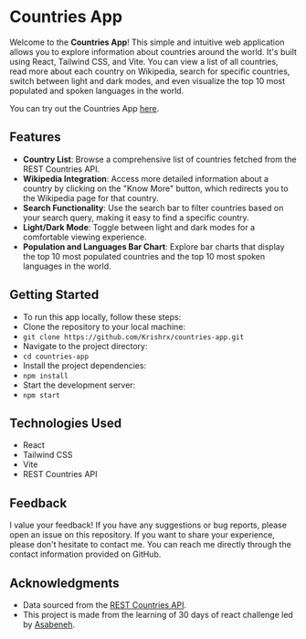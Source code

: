 # Countries App

Welcome to the **Countries App**! This simple and intuitive web application allows you to explore information about countries around the world. It's built using React, Tailwind CSS, and Vite. You can view a list of all countries, read more about each country on Wikipedia, search for specific countries, switch between light and dark modes, and even visualize the top 10 most populated and spoken languages in the world.

You can try out the Countries App [here](https://countries-app-ecru.vercel.app/).

## Features
- **Country List**: Browse a comprehensive list of countries fetched from the REST Countries API.
- **Wikipedia Integration**: Access more detailed information about a country by clicking on the "Know More" button, which redirects you to the Wikipedia page for that country.
- **Search Functionality**: Use the search bar to filter countries based on your search query, making it easy to find a specific country.
- **Light/Dark Mode**: Toggle between light and dark modes for a comfortable viewing experience.
- **Population and Languages Bar Chart**: Explore bar charts that display the top 10 most populated countries and the top 10 most spoken languages in the world.

## Getting Started
- To run this app locally, follow these steps:
- Clone the repository to your local machine:
- `git clone https://github.com/Krishrx/countries-app.git`
- Navigate to the project directory:
- `cd countries-app`
- Install the project dependencies:
- `npm install`
- Start the development server:
- `npm start`

## Technologies Used
- React
- Tailwind CSS
- Vite
- REST Countries API

## Feedback
I value your feedback! If you have any suggestions or bug reports, please open an issue on this repository. If you want to share your experience, please don't hesitate to contact me. You can reach me directly through the contact information provided on GitHub.

## Acknowledgments
- Data sourced from the [REST Countries API](https://restcountries.com/).
- This project is made from the learning of 30 days of react challenge led by [Asabeneh](https://github.com/Asabeneh).
